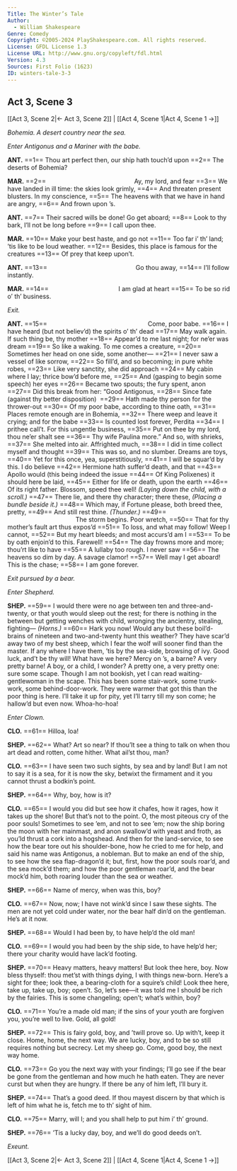 ```yaml
---
Title: The Winter’s Tale
Author: 
  - William Shakespeare
Genre: Comedy
Copyright: ©2005-2024 PlayShakespeare.com. All rights reserved.
License: GFDL License 1.3
License URL: http://www.gnu.org/copyleft/fdl.html
Version: 4.3
Sources: First Folio (1623)
ID: winters-tale-3-3
---
```


## Act 3, Scene 3
[[Act 3, Scene 2|← Act 3, Scene 2]] | [[Act 4, Scene 1|Act 4, Scene 1 →]]

*Bohemia. A desert country near the sea.*

*Enter Antigonus and a Mariner with the babe.*

**ANT.**
==1== Thou art perfect then, our ship hath touch’d upon
==2== The deserts of Bohemia?

**MAR.**
==2==               Ay, my lord, and fear
==3== We have landed in ill time: the skies look grimly,
==4== And threaten present blusters. In my conscience,
==5== The heavens with that we have in hand are angry,
==6== And frown upon ’s.

**ANT.**
==7== Their sacred wills be done! Go get aboard;
==8== Look to thy bark, I’ll not be long before
==9== I call upon thee.

**MAR.**
==10== Make your best haste, and go not
==11== Too far i’ th’ land; ’tis like to be loud weather.
==12== Besides, this place is famous for the creatures
==13== Of prey that keep upon’t.

**ANT.**
==13==               Go thou away,
==14== I’ll follow instantly.

**MAR.**
==14==            I am glad at heart
==15== To be so rid o’ th’ business.

*Exit.*

**ANT.**
==15==                 Come, poor babe.
==16== I have heard (but not believ’d) the spirits o’ th’ dead
==17== May walk again. If such thing be, thy mother
==18== Appear’d to me last night; for ne’er was dream
==19== So like a waking. To me comes a creature,
==20== Sometimes her head on one side, some another⁠—
==21== I never saw a vessel of like sorrow,
==22== So fill’d, and so becoming; in pure white robes,
==23== Like very sanctity, she did approach
==24== My cabin where I lay; thrice bow’d before me,
==25== And (gasping to begin some speech) her eyes
==26== Became two spouts; the fury spent, anon
==27== Did this break from her: “Good Antigonus,
==28== Since fate (against thy better disposition) 
==29== Hath made thy person for the thrower-out
==30== Of my poor babe, according to thine oath,
==31== Places remote enough are in Bohemia,
==32== There weep and leave it crying; and for the babe
==33== Is counted lost forever, Perdita
==34== I prithee call’t. For this ungentle business,
==35== Put on thee by my lord, thou ne’er shalt see
==36== Thy wife Paulina more.” And so, with shrieks,
==37== She melted into air. Affrighted much,
==38== I did in time collect myself and thought
==39== This was so, and no slumber. Dreams are toys,
==40== Yet for this once, yea, superstitiously,
==41== I will be squar’d by this. I do believe
==42== Hermione hath suffer’d death, and that
==43== Apollo would (this being indeed the issue
==44== Of King Polixenes) it should here be laid,
==45== Either for life or death, upon the earth
==46== Of its right father. Blossom, speed thee well!
*(Laying down the child, with a scroll.)*
==47== There lie, and there thy character; there these,
*(Placing a bundle beside it.)*
==48== Which may, if Fortune please, both breed thee, pretty,
==49== And still rest thine.
*(Thunder.)*
==49==            The storm begins. Poor wretch,
==50== That for thy mother’s fault art thus expos’d
==51== To loss, and what may follow! Weep I cannot,
==52== But my heart bleeds; and most accurs’d am I
==53== To be by oath enjoin’d to this. Farewell!
==54== The day frowns more and more; thou’rt like to have
==55== A lullaby too rough. I never saw
==56== The heavens so dim by day. A savage clamor!
==57== Well may I get aboard! This is the chase;
==58== I am gone forever.

*Exit pursued by a bear.*

*Enter Shepherd.*

**SHEP.**
==59== I would there were no age between ten and three-and-twenty, or that youth would sleep out the rest; for there is nothing in the between but getting wenches with child, wronging the ancientry, stealing, fighting⁠—
*(Horns.)*
==60== Hark you now! Would any but these boil’d-brains of nineteen and two-and-twenty hunt this weather? They have scar’d away two of my best sheep, which I fear the wolf will sooner find than the master. If any where I have them, ’tis by the sea-side, browsing of ivy. Good luck, and’t be thy will! What have we here? Mercy on ’s, a barne? A very pretty barne! A boy, or a child, I wonder? A pretty one, a very pretty one: sure some scape. Though I am not bookish, yet I can read waiting-gentlewoman in the scape. This has been some stair-work, some trunk-work, some behind-door-work. They were warmer that got this than the poor thing is here. I’ll take it up for pity, yet I’ll tarry till my son come; he hallow’d but even now. Whoa-ho-hoa!

*Enter Clown.*

**CLO.**
==61== Hilloa, loa!

**SHEP.**
==62== What? Art so near? If thou’lt see a thing to talk on when thou art dead and rotten, come hither. What ail’st thou, man?

**CLO.**
==63== I have seen two such sights, by sea and by land! But I am not to say it is a sea, for it is now the sky, betwixt the firmament and it you cannot thrust a bodkin’s point.

**SHEP.**
==64== Why, boy, how is it?

**CLO.**
==65== I would you did but see how it chafes, how it rages, how it takes up the shore! But that’s not to the point. O, the most piteous cry of the poor souls! Sometimes to see ’em, and not to see ’em; now the ship boring the moon with her mainmast, and anon swallow’d with yeast and froth, as you’ld thrust a cork into a hogshead. And then for the land-service, to see how the bear tore out his shoulder-bone, how he cried to me for help, and said his name was Antigonus, a nobleman. But to make an end of the ship, to see how the sea flap-dragon’d it; but, first, how the poor souls roar’d, and the sea mock’d them; and how the poor gentleman roar’d, and the bear mock’d him, both roaring louder than the sea or weather.

**SHEP.**
==66== Name of mercy, when was this, boy?

**CLO.**
==67== Now, now; I have not wink’d since I saw these sights. The men are not yet cold under water, nor the bear half din’d on the gentleman. He’s at it now.

**SHEP.**
==68== Would I had been by, to have help’d the old man!

**CLO.**
==69== I would you had been by the ship side, to have help’d her; there your charity would have lack’d footing.

**SHEP.**
==70== Heavy matters, heavy matters! But look thee here, boy. Now bless thyself: thou met’st with things dying, I with things new-born. Here’s a sight for thee; look thee, a bearing-cloth for a squire’s child! Look thee here, take up, take up, boy; open’t. So, let’s see—it was told me I should be rich by the fairies. This is some changeling; open’t; what’s within, boy?

**CLO.**
==71== You’re a made old man; if the sins of your youth are forgiven you, you’re well to live. Gold, all gold!

**SHEP.**
==72== This is fairy gold, boy, and ’twill prove so. Up with’t, keep it close. Home, home, the next way. We are lucky, boy, and to be so still requires nothing but secrecy. Let my sheep go. Come, good boy, the next way home.

**CLO.**
==73== Go you the next way with your findings; I’ll go see if the bear be gone from the gentleman and how much he hath eaten. They are never curst but when they are hungry. If there be any of him left, I’ll bury it.

**SHEP.**
==74== That’s a good deed. If thou mayest discern by that which is left of him what he is, fetch me to th’ sight of him.

**CLO.**
==75== Marry, will I; and you shall help to put him i’ th’ ground.

**SHEP.**
==76== ’Tis a lucky day, boy, and we’ll do good deeds on’t.

*Exeunt.*

[[Act 3, Scene 2|← Act 3, Scene 2]] | [[Act 4, Scene 1|Act 4, Scene 1 →]]